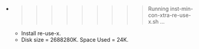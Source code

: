 * >>>>>>>>> Running inst-min-con-xtra-re-use-x.sh ...
  * Install re-use-x.
  * Disk size = 2688280K. Space Used = 24K.
